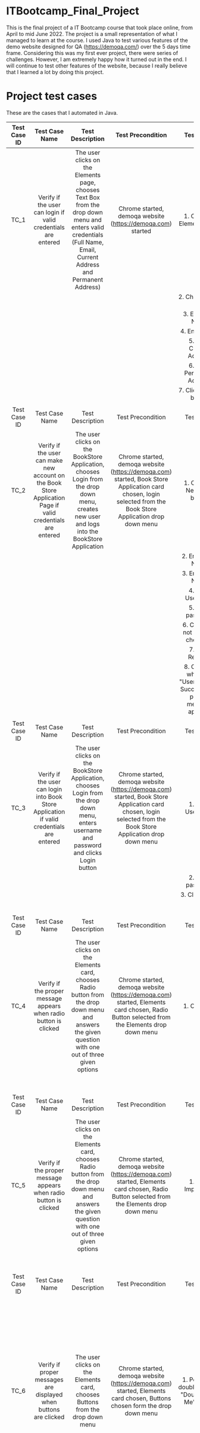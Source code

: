 # ITBootcamp_Final_Project
This is the final project of a IT Bootcamp course that took place online, from April to mid June 2022. 
The project is a small representation of what I managed to learn at the course.
I used Java to test various features of the demo website designed for QA (https://demoqa.com/) over the 5 days time frame. 
Considering this was my first ever project, there were series of challenges. However, I am extremely happy how it turned out in the end.
I will continue to test other features of the website, because I really believe that I learned a lot by doing this project.
# Project test cases
These are the cases that I automated in Java.


| Test Case   ID |                                                 Test Case Name                                                |                                                                             Test   Description                                                                            |                                                                         Test   Precondition                                                                        |                                        Test Steps                                        |          Test Data          |                                                                                                         Expected Result                                                                                                         |                                      Actual Result                                      | Status |
|:--------------:|:-------------------------------------------------------------------------------------------------------------:|:-------------------------------------------------------------------------------------------------------------------------------------------------------------------------:|:------------------------------------------------------------------------------------------------------------------------------------------------------------------:|:----------------------------------------------------------------------------------------:|:---------------------------:|:-------------------------------------------------------------------------------------------------------------------------------------------------------------------------------------------------------------------------------:|:---------------------------------------------------------------------------------------:|:------:|
|      TC_1      |                        Verify if the user can login if valid   credentials are entered                        | The user clicks on the Elements page, chooses   Text Box from the drop down menu and enters valid credentials (Full Name,   Email, Current Address and Permanent Address) |                                                    Chrome started, demoqa website   (https://demoqa.com) started                                                   | 1. Click the Elements   page                                                             |                             |                                                                   Full name, Email, Current Address and Permanent   Address must appear in the text box below                                                                   | Full name, Email, Current Address and Permanent   Address  appear in the text box below |  Pass  |
|                |                                                                                                               |                                                                                                                                                                           |                                                                                                                                                                    | 2. Choose Text Box                                                                       |                             |                                                                                                                                                                                                                                 |                                                                                         |        |
|                |                                                                                                               |                                                                                                                                                                           |                                                                                                                                                                    | 3. Enter Full Name                                                                       |            Nikola           |                                                                                                                                                                                                                                 |                                                                                         |        |
|                |                                                                                                               |                                                                                                                                                                           |                                                                                                                                                                    | 4. Enter Email                                                                           |       1312@google.com       |                                                                                                                                                                                                                                 |                                                                                         |        |
|                |                                                                                                               |                                                                                                                                                                           |                                                                                                                                                                    | 5. Enter Current Address                                                                 |       Current address       |                                                                                                                                                                                                                                 |                                                                                         |        |
|                |                                                                                                               |                                                                                                                                                                           |                                                                                                                                                                    | 6. Enter Permanent Address                                                               |      Permanent address      |                                                                                                                                                                                                                                 |                                                                                         |        |
|                |                                                                                                               |                                                                                                                                                                           |                                                                                                                                                                    | 7. Click Submit button                                                                   |                             |                                                                                                                                                                                                                                 |                                                                                         |        |
|                |                                                                                                               |                                                                                                                                                                           |                                                                                                                                                                    |                                                                                          |                             |                                                                                                                                                                                                                                 |                                                                                         |        |
| Test Case   ID |                                                 Test Case Name                                                |                                                                             Test   Description                                                                            |                                                                         Test   Precondition                                                                        |                                        Test Steps                                        |          Test Data          |                                                                                                         Expected Result                                                                                                         |                                      Actual Result                                      | Status |
|      TC_2      | Verify if the user can make new account on the   Book Store Application Page if valid credentials are entered |             The user clicks on the BookStore Application,   chooses Login from the drop down menu, creates new user and logs into the   BookStore Application             | Chrome started, demoqa website   (https://demoqa.com) started, Book Store Application card chosen, login   selected from the Book Store Application drop down menu | 1. Click the New User   button                                                           |                             |                                                                                            The user must be registered on the website                                                                                           |                          The user is registered on the website                          |  Pass  |
|                |                                                                                                               |                                                                                                                                                                           |                                                                                                                                                                    | 2. Enter First Name                                                                      |            Nikola           |                                                                                                                                                                                                                                 |                                                                                         |        |
|                |                                                                                                               |                                                                                                                                                                           |                                                                                                                                                                    | 3. Enter Last Name                                                                       |            Popov            |                                                                                                                                                                                                                                 |                                                                                         |        |
|                |                                                                                                               |                                                                                                                                                                           |                                                                                                                                                                    | 4. Enter Username                                                                        |            Sijak            |                                                                                                                                                                                                                                 |                                                                                         |        |
|                |                                                                                                               |                                                                                                                                                                           |                                                                                                                                                                    | 5. Enter password                                                                        |           Asd1312!          |                                                                                                                                                                                                                                 |                                                                                         |        |
|                |                                                                                                               |                                                                                                                                                                           |                                                                                                                                                                    | 6. Click "I'm not a robot" checkbox                                                      |                             |                                                                                                                                                                                                                                 |                                                                                         |        |
|                |                                                                                                               |                                                                                                                                                                           |                                                                                                                                                                    | 7. Click Register                                                                        |                             |                                                                                                                                                                                                                                 |                                                                                         |        |
|                |                                                                                                               |                                                                                                                                                                           |                                                                                                                                                                    | 8. Click OK   when the "User Register Successfully" pop up message appears               |                             |                                                                                                                                                                                                                                 |                                                                                         |        |
|                |                                                                                                               |                                                                                                                                                                           |                                                                                                                                                                    |                                                                                          |                             |                                                                                                                                                                                                                                 |                                                                                         |        |
| Test Case   ID |                                                 Test Case Name                                                |                                                                             Test   Description                                                                            |                                                                         Test   Precondition                                                                        |                                        Test Steps                                        |          Test Data          |                                                                                                         Expected Result                                                                                                         |                                      Actual Result                                      | Status |
|      TC_3      |          Verify if the user can login into Book Store   Application if valid credentials are entered          |               The user clicks on the BookStore Application,   chooses Login from the drop down menu, enters username and password and   clicks Login button               | Chrome started, demoqa website   (https://demoqa.com) started, Book Store Application card chosen, login   selected from the Book Store Application drop down menu | 1.  Enter Username                                                                       |            Sijak            |                                                                                                       The user must login                                                                                                       |                                     The user logs in                                    |  Pass  |
|                |                                                                                                               |                                                                                                                                                                           |                                                                                                                                                                    | 2. Enter password                                                                        |           Asd1312!          |                                                                                                                                                                                                                                 |                                                                                         |        |
|                |                                                                                                               |                                                                                                                                                                           |                                                                                                                                                                    | 3. Click Login                                                                           |                             |                                                                                                                                                                                                                                 |                                                                                         |        |
|                |                                                                                                               |                                                                                                                                                                           |                                                                                                                                                                    |                                                                                          |                             |                                                                                                                                                                                                                                 |                                                                                         |        |
|                |                                                                                                               |                                                                                                                                                                           |                                                                                                                                                                    |                                                                                          |                             |                                                                                                                                                                                                                                 |                                                                                         |        |
|                |                                                                                                               |                                                                                                                                                                           |                                                                                                                                                                    |                                                                                          |                             |                                                                                                                                                                                                                                 |                                                                                         |        |
|                |                                                                                                               |                                                                                                                                                                           |                                                                                                                                                                    |                                                                                          |                             |                                                                                                                                                                                                                                 |                                                                                         |        |
|                |                                                                                                               |                                                                                                                                                                           |                                                                                                                                                                    |                                                                                          |                             |                                                                                                                                                                                                                                 |                                                                                         |        |
|                |                                                                                                               |                                                                                                                                                                           |                                                                                                                                                                    |                                                                                          |                             |                                                                                                                                                                                                                                 |                                                                                         |        |
| Test Case   ID |                                                 Test Case Name                                                |                                                                             Test   Description                                                                            |                                                                         Test   Precondition                                                                        |                                        Test Steps                                        |          Test Data          |                                                                                                         Expected Result                                                                                                         |                                      Actual Result                                      | Status |
|      TC_4      |                      Verify if the proper message appears when radio   button is clicked                      |         The user clicks on the Elements card, chooses   Radio button from the drop down menu and answers the given question with one   out of three given options         |            Chrome started, demoqa website   (https://demoqa.com) started, Elements card chosen, Radio Button selected   from the Elements drop down menu           | 1.  Click Yes                                                                            |                             |                                                                                        The message "You have selected Yes"   must appear                                                                                        |                      The message "You have selected Yes"   appears                      |  Pass  |
|                |                                                                                                               |                                                                                                                                                                           |                                                                                                                                                                    |                                                                                          |                             |                                                                                                                                                                                                                                 |                                                                                         |        |
|                |                                                                                                               |                                                                                                                                                                           |                                                                                                                                                                    |                                                                                          |                             |                                                                                                                                                                                                                                 |                                                                                         |        |
|                |                                                                                                               |                                                                                                                                                                           |                                                                                                                                                                    |                                                                                          |                             |                                                                                                                                                                                                                                 |                                                                                         |        |
|                |                                                                                                               |                                                                                                                                                                           |                                                                                                                                                                    |                                                                                          |                             |                                                                                                                                                                                                                                 |                                                                                         |        |
|                |                                                                                                               |                                                                                                                                                                           |                                                                                                                                                                    |                                                                                          |                             |                                                                                                                                                                                                                                 |                                                                                         |        |
|                |                                                                                                               |                                                                                                                                                                           |                                                                                                                                                                    |                                                                                          |                             |                                                                                                                                                                                                                                 |                                                                                         |        |
|                |                                                                                                               |                                                                                                                                                                           |                                                                                                                                                                    |                                                                                          |                             |                                                                                                                                                                                                                                 |                                                                                         |        |
|                |                                                                                                               |                                                                                                                                                                           |                                                                                                                                                                    |                                                                                          |                             |                                                                                                                                                                                                                                 |                                                                                         |        |
| Test Case   ID |                                                 Test Case Name                                                |                                                                             Test   Description                                                                            |                                                                         Test   Precondition                                                                        |                                        Test Steps                                        |          Test Data          |                                                                                                         Expected Result                                                                                                         |                                      Actual Result                                      | Status |
|      TC_5      |                      Verify if the proper message appears when radio   button is clicked                      |         The user clicks on the Elements card, chooses   Radio button from the drop down menu and answers the given question with one   out of three given options         |            Chrome started, demoqa website   (https://demoqa.com) started, Elements card chosen, Radio Button selected   from the Elements drop down menu           | 1.  Click Impressive                                                                     |                             |                                                                                     The message "You have selected   Impressive" must appear                                                                                    |                   The message "You have selected   Impressive" appears                  |  Pass  |
|                |                                                                                                               |                                                                                                                                                                           |                                                                                                                                                                    |                                                                                          |                             |                                                                                                                                                                                                                                 |                                                                                         |        |
|                |                                                                                                               |                                                                                                                                                                           |                                                                                                                                                                    |                                                                                          |                             |                                                                                                                                                                                                                                 |                                                                                         |        |
|                |                                                                                                               |                                                                                                                                                                           |                                                                                                                                                                    |                                                                                          |                             |                                                                                                                                                                                                                                 |                                                                                         |        |
|                |                                                                                                               |                                                                                                                                                                           |                                                                                                                                                                    |                                                                                          |                             |                                                                                                                                                                                                                                 |                                                                                         |        |
|                |                                                                                                               |                                                                                                                                                                           |                                                                                                                                                                    |                                                                                          |                             |                                                                                                                                                                                                                                 |                                                                                         |        |
|                |                                                                                                               |                                                                                                                                                                           |                                                                                                                                                                    |                                                                                          |                             |                                                                                                                                                                                                                                 |                                                                                         |        |
|                |                                                                                                               |                                                                                                                                                                           |                                                                                                                                                                    |                                                                                          |                             |                                                                                                                                                                                                                                 |                                                                                         |        |
|                |                                                                                                               |                                                                                                                                                                           |                                                                                                                                                                    |                                                                                          |                             |                                                                                                                                                                                                                                 |                                                                                         |        |
| Test Case   ID |                                                 Test Case Name                                                |                                                                             Test   Description                                                                            |                                                                         Test   Precondition                                                                        |                                        Test Steps                                        |          Test Data          |                                                                                                         Expected Result                                                                                                         |                                      Actual Result                                      | Status |
|      TC_6      |                       Verify if proper messages are displayed when   buttons are clicked                      |                                              The user clicks on the Elements card, chooses   Buttons from the drop down menu                                              |                    Chrome started, demoqa website   (https://demoqa.com) started, Elements card chosen, Buttons chosen form the   drop down menu                   | 1. Perform a double   click on "Double Click Me" button                                  |                             | After double click a message: "You have   done a double click" must appear. After right click a message: "You   have done a right click" must appear. After left click a message:   "You have done a dynamic click" must appear |                                     Messages appear                                     |  Pass  |
|                |                                                                                                               |                                                                                                                                                                           |                                                                                                                                                                    | 2. Perform a right click on "Right Click Me" button                                      |                             |                                                                                                                                                                                                                                 |                                                                                         |        |
|                |                                                                                                               |                                                                                                                                                                           |                                                                                                                                                                    | 3, Perform a left click on "Click me" button                                             |                             |                                                                                                                                                                                                                                 |                                                                                         |        |
|                |                                                                                                               |                                                                                                                                                                           |                                                                                                                                                                    |                                                                                          |                             |                                                                                                                                                                                                                                 |                                                                                         |        |
|                |                                                                                                               |                                                                                                                                                                           |                                                                                                                                                                    |                                                                                          |                             |                                                                                                                                                                                                                                 |                                                                                         |        |
|                |                                                                                                               |                                                                                                                                                                           |                                                                                                                                                                    |                                                                                          |                             |                                                                                                                                                                                                                                 |                                                                                         |        |
|                |                                                                                                               |                                                                                                                                                                           |                                                                                                                                                                    |                                                                                          |                             |                                                                                                                                                                                                                                 |                                                                                         |        |
|                |                                                                                                               |                                                                                                                                                                           |                                                                                                                                                                    |                                                                                          |                             |                                                                                                                                                                                                                                 |                                                                                         |        |
|                |                                                                                                               |                                                                                                                                                                           |                                                                                                                                                                    |                                                                                          |                             |                                                                                                                                                                                                                                 |                                                                                         |        |
| Test Case   ID |                                                 Test Case Name                                                |                                                                             Test   Description                                                                            |                                                                         Test   Precondition                                                                        |                                        Test Steps                                        |          Test Data          |                                                                                                         Expected Result                                                                                                         |                                      Actual Result                                      | Status |
|      TC_7      |                                        Add new user to Web Tables Page                                        |                                             The user clicks on the Elements card, chooses   Web Tables from the drop down menu                                            |                  Chrome started, demoqa website   (https://demoqa.com) started, Elements card chosen, Web Tables chosen from   the drop down menu                  | 1. Click Add button                                                                      |                             |                                                                                             New user must be added to the Web Table                                                                                             |                            The user is added to the Web Table                           |  Pass  |
|                |                                                                                                               |                                                                                                                                                                           |                                                                                                                                                                    | 2. Enter first name                                                                      |            Nikola           |                                                                                                                                                                                                                                 |                                                                                         |        |
|                |                                                                                                               |                                                                                                                                                                           |                                                                                                                                                                    | 3. Enter last name                                                                       |            Popov            |                                                                                                                                                                                                                                 |                                                                                         |        |
|                |                                                                                                               |                                                                                                                                                                           |                                                                                                                                                                    | 4. Enter email                                                                           | KsenijaPajcinFan@google.com |                                                                                                                                                                                                                                 |                                                                                         |        |
|                |                                                                                                               |                                                                                                                                                                           |                                                                                                                                                                    | 5. Enter age                                                                             |              32             |                                                                                                                                                                                                                                 |                                                                                         |        |
|                |                                                                                                               |                                                                                                                                                                           |                                                                                                                                                                    | 6. Enter salary                                                                          |             1312            |                                                                                                                                                                                                                                 |                                                                                         |        |
|                |                                                                                                               |                                                                                                                                                                           |                                                                                                                                                                    | 7. Enter department                                                                      |              QA             |                                                                                                                                                                                                                                 |                                                                                         |        |
|                |                                                                                                               |                                                                                                                                                                           |                                                                                                                                                                    | 8. Click   Submit button                                                                 |                             |                                                                                                                                                                                                                                 |                                                                                         |        |
|                |                                                                                                               |                                                                                                                                                                           |                                                                                                                                                                    |                                                                                          |                             |                                                                                                                                                                                                                                 |                                                                                         |        |
| Test Case   ID |                                                 Test Case Name                                                |                                                                             Test   Description                                                                            |                                                                         Test   Precondition                                                                        |                                        Test Steps                                        |          Test Data          |                                                                                                         Expected Result                                                                                                         |                                      Actual Result                                      | Status |
|      TC_8      |                         Verify if the links on the Links page will send   an Api call                         |                               The user clicks on the Elements card, chooses   Links from the drop down menu and clicks the links on the page                              |                  Chrome started, demoqa website   (https://demoqa.com) started, Elements card chosen, links page chosen from   the drop down menu                  | 1. Click   "Created" link                                                                |                             |                                                                                       Proper messages for each API call link must   appear                                                                                      |                                     Messages appear                                     |  Pass  |
|                |                                                                                                               |                                                                                                                                                                           |                                                                                                                                                                    | 2. Click "No Content" link                                                               |                             |                                                                                                                                                                                                                                 |                                                                                         |        |
|                |                                                                                                               |                                                                                                                                                                           |                                                                                                                                                                    | 3. Click "Moved" link                                                                    |                             |                                                                                                                                                                                                                                 |                                                                                         |        |
|                |                                                                                                               |                                                                                                                                                                           |                                                                                                                                                                    | 4. Click "Bad Request" link                                                              |                             |                                                                                                                                                                                                                                 |                                                                                         |        |
|                |                                                                                                               |                                                                                                                                                                           |                                                                                                                                                                    | 5. Click "Unauthorized" link                                                             |                             |                                                                                                                                                                                                                                 |                                                                                         |        |
|                |                                                                                                               |                                                                                                                                                                           |                                                                                                                                                                    | 6. Click "Forbidden" link                                                                |                             |                                                                                                                                                                                                                                 |                                                                                         |        |
|                |                                                                                                               |                                                                                                                                                                           |                                                                                                                                                                    | 7. Click "Not found" link                                                                |                             |                                                                                                                                                                                                                                 |                                                                                         |        |
|                |                                                                                                               |                                                                                                                                                                           |                                                                                                                                                                    |                                                                                          |                             |                                                                                                                                                                                                                                 |                                                                                         |        |
|                |                                                                                                               |                                                                                                                                                                           |                                                                                                                                                                    |                                                                                          |                             |                                                                                                                                                                                                                                 |                                                                                         |        |
| Test Case   ID |                                                 Test Case Name                                                |                                                                             Test   Description                                                                            |                                                                         Test   Precondition                                                                        |                                        Test Steps                                        |          Test Data          |                                                                                                         Expected Result                                                                                                         |                                      Actual Result                                      | Status |
|      TC_9      |                                 Verify if alert button is working as intended                                 |                                      The user clicks on the Elements card, chooses   Alerts, Frame & Windows from the drop down menu                                      |                  Chrome started, demoqa website   (https://demoqa.com) started, Elements card chosen, links page chosen from   the drop down menu                  | 1.   Click "Click Me" button next to "Click Button to see   alert" message               |                             |                                                                               Pop up window "You clicked a button"   must appear after clicking "                                                                               |                                      Pop up appears                                     |  Pass  |
|                |                                                                                                               |                                                                                                                                                                           |                                                                                                                                                                    |                                                                                          |                             |                                                                                                                                                                                                                                 |                                                                                         |        |
|                |                                                                                                               |                                                                                                                                                                           |                                                                                                                                                                    |                                                                                          |                             |                                                                                                                                                                                                                                 |                                                                                         |        |
|                |                                                                                                               |                                                                                                                                                                           |                                                                                                                                                                    |                                                                                          |                             |                                                                                                                                                                                                                                 |                                                                                         |        |
|                |                                                                                                               |                                                                                                                                                                           |                                                                                                                                                                    |                                                                                          |                             |                                                                                                                                                                                                                                 |                                                                                         |        |
|                |                                                                                                               |                                                                                                                                                                           |                                                                                                                                                                    |                                                                                          |                             |                                                                                                                                                                                                                                 |                                                                                         |        |
|                |                                                                                                               |                                                                                                                                                                           |                                                                                                                                                                    |                                                                                          |                             |                                                                                                                                                                                                                                 |                                                                                         |        |
|                |                                                                                                               |                                                                                                                                                                           |                                                                                                                                                                    |                                                                                          |                             |                                                                                                                                                                                                                                 |                                                                                         |        |
|                |                                                                                                               |                                                                                                                                                                           |                                                                                                                                                                    |                                                                                          |                             |                                                                                                                                                                                                                                 |                                                                                         |        |
| Test Case   ID |                                                 Test Case Name                                                |                                                                             Test   Description                                                                            |                                                                         Test   Precondition                                                                        |                                        Test Steps                                        |          Test Data          |                                                                                                         Expected Result                                                                                                         |                                      Actual Result                                      | Status |
|      TC_10     |                         Verify if alerts and prompt buttons are working   as intended                         |                                      The user clicks on the Elements card, chooses   Alerts, Frame & Windows from the drop down menu                                      |                  Chrome started, demoqa website   (https://demoqa.com) started, Elements card chosen, links page chosen from   the drop down menu                  | 1.   Click "Click Me" button next to "On button click, prompt box   will appear" message |                             |                                               Pop up window where you have to enter your name   must appear. After entering your name a message "You entered   (name)" must appear                                              |                                  Pop up messages appear                                 |  Pass  |
|                |                                                                                                               |                                                                                                                                                                           |                                                                                                                                                                    |                                                                                          |                             |                                                                                                                                                                                                                                 |                                                                                         |        |
|                |                                                                                                               |                                                                                                                                                                           |                                                                                                                                                                    |                                                                                          |                             |                                                                                                                                                                                                                                 |                                                                                         |        |
|                |                                                                                                               |                                                                                                                                                                           |                                                                                                                                                                    |                                                                                          |                             |                                                                                                                                                                                                                                 |                                                                                         |        |
|                |                                                                                                               |                                                                                                                                                                           |                                                                                                                                                                    |                                                                                          |                             |                                                                                                                                                                                                                                 |                                                                                         |        |
|                |                                                                                                               |                                                                                                                                                                           |                                                                                                                                                                    |                                                                                          |                             |                                                                                                                                                                                                                                 |                                                                                         |        |
|                |                                                                                                               |                                                                                                                                                                           |                                                                                                                                                                    |                                                                                          |                             |                                                                                                                                                                                                                                 |                                                                                         |        |
|                |                                                                                                               |                                                                                                                                                                           |                                                                                                                                                                    |                                                                                          |                             |                                                                                                                                                                                                                                 |                                                                                         |        |
|                |                                                                                                               |                                                                                                                                                                           |                                                                                                                                                                    |                                                                                          |                             |                                                                                                                                                                                                                                 |                                                                                         |        |
| Test Case   ID |                                                 Test Case Name                                                |                                                                             Test   Description                                                                            |                                                                         Test   Precondition                                                                        |                                        Test Steps                                        |          Test Data          |                                                                                                         Expected Result                                                                                                         |                                      Actual Result                                      | Status |
|      TC_11     |                Verify if the user can login into Book Store if   valid credentials are entered                |                                       The user clicks on the Elements card, chooses   Book Store Application from the drop down menu                                      |                                  Chrome started, demoqa website   (https://demoqa.com) started, Book Store Application card chosen                                 | 1.   Enter username                                                                      |            Sijak            |                                                                                            The user must login if the account exists.                                                                                           |                                    The user logs in.                                    |  Pass  |
|                |                                                                                                               |                                                                                                                                                                           |                                                                                                                                                                    | 2. Enter password                                                                        |           Asd1312!          |                                                                                                                                                                                                                                 |                                                                                         |        |
|                |                                                                                                               |                                                                                                                                                                           |                                                                                                                                                                    | 3. Click login button                                                                    |                             |                                                                                                                                                                                                                                 |                                                                                         |        |
|                |                                                                                                               |                                                                                                                                                                           |                                                                                                                                                                    |                                                                                          |                             |                                                                                                                                                                                                                                 |                                                                                         |        |
|                |                                                                                                               |                                                                                                                                                                           |                                                                                                                                                                    |                                                                                          |                             |                                                                                                                                                                                                                                 |                                                                                         |        |
|                |                                                                                                               |                                                                                                                                                                           |                                                                                                                                                                    |                                                                                          |                             |                                                                                                                                                                                                                                 |                                                                                         |        |
|                |                                                                                                               |                                                                                                                                                                           |                                                                                                                                                                    |                                                                                          |                             |                                                                                                                                                                                                                                 |                                                                                         |        |
|                |                                                                                                               |                                                                                                                                                                           |                                                                                                                                                                    |                                                                                          |                             |                                                                                                                                                                                                                                 |                                                                                         |        |
|                |                                                                                                               |                                                                                                                                                                           |                                                                                                                                                                    |                                                                                          |                             |                                                                                                                                                                                                                                 |                                                                                         |        |
| Test Case   ID |                                                 Test Case Name                                                |                                                                             Test   Description                                                                            |                                                                         Test   Precondition                                                                        |                                        Test Steps                                        |          Test Data          |                                                                                                         Expected Result                                                                                                         |                                      Actual Result                                      | Status |
|      TC_12     |                Verify if the user can use the use the search   box to find certain book author.               |                                       The user clicks on the Elements card, chooses   Book Store Application from the drop down menu                                      |                                  Chrome started, demoqa website   (https://demoqa.com) started, Book Store Application card chosen                                 | 1.   Type in the author in the search box                                                |         Rauschmayer         |                                                                                  The book "Speaking JavaScript" must   appear in the book list                                                                                  |                                    The book appears.                                    |  Pass  |
|                |                                                                                                               |                                                                                                                                                                           |                                                                                                                                                                    | 2. Click search button                                                                   |                             |                                                                                                                                                                                                                                 |                                                                                         |        |
|                |                                                                                                               |                                                                                                                                                                           |                                                                                                                                                                    |                                                                                          |                             |                                                                                                                                                                                                                                 |                                                                                         |        |
|                |                                                                                                               |                                                                                                                                                                           |                                                                                                                                                                    |                                                                                          |                             |                                                                                                                                                                                                                                 |                                                                                         |        |
|                |                                                                                                               |                                                                                                                                                                           |                                                                                                                                                                    |                                                                                          |                             |                                                                                                                                                                                                                                 |                                                                                         |        |
|                |                                                                                                               |                                                                                                                                                                           |                                                                                                                                                                    |                                                                                          |                             |                                                                                                                                                                                                                                 |                                                                                         |        |
|                |                                                                                                               |                                                                                                                                                                           |                                                                                                                                                                    |                                                                                          |                             |                                                                                                                                                                                                                                 |                                                                                         |        |
|                |                                                                                                               |                                                                                                                                                                           |                                                                                                                                                                    |                                                                                          |                             |                                                                                                                                                                                                                                 |                                                                                         |        |

# Credits

I had a great experience during the course. The teachers and everyone from https://itbootcamp.rs/ were absolutelly fantastic, and I really learned a lot of new things.
